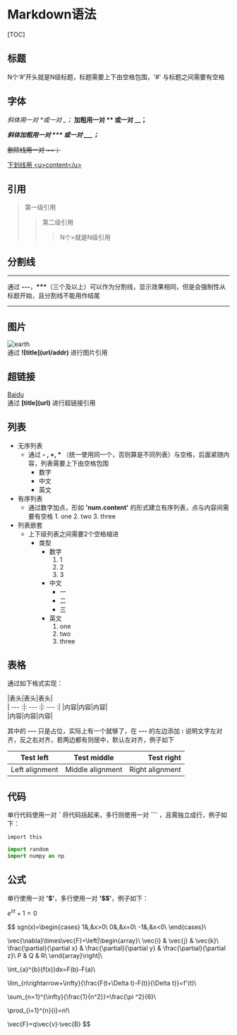 
# Markdown语法

[TOC]

## 标题

N个‘#’开头就是N级标题，标题需要上下由空格包围，'\#' 与标题之间需要有空格

## 字体

*斜体用一对 \*或一对 _；*
**加粗用一对 \*\* 或一对 __；**  

***斜体加粗用一对 \*\*\* 或一对 \_\_\_；***  

~~删除线用一对 \~\~；~~

<u>下划线用 \<u\>content\</u\></u>

## 引用

> 第一级引用
> > 第二级引用
> >
> > > N个\>就是N级引用

## 分割线

---

通过 **---**，**\*\*\***（三个及以上）可以作为分割线，显示效果相同，但是会强制性从标题开始，且分割线不能用作结尾

---

## 图片

![earth](D:\Wallpaper\main\EARTH.png)  
通过 **\!\[title\]\(url/addr\)** 进行图片引用

## 超链接

[Baidu](https://www.baidu.com/)  
通过 **\[title\]\(url\)** 进行超链接引用

## 列表

+ 无序列表
  + 通过 **\- , \+,  \*** （统一使用同一个，否则算是不同列表）与空格，后面紧随内容，列表需要上下由空格包围
    + 数字
    + 中文
    + 英文
+ 有序列表
  + 通过数字加点，形如 **'num.content'** 的形式建立有序列表，点与内容间需要有空格
    	1. one
     	2. two
     	3. three
+ 列表嵌套
  + 上下级列表之间需要2个空格缩进
    + 类型
      - 数字
        1. 1
        2. 2
        3. 3
      - 中文
        - 一
        - 二
        - 三
      - 英文
        1. one
        2. two
        3. three

## 表格

通过如下格式实现：

|表头|表头|表头|  
| --- :|: --- :|: --- :| 
|内容|内容|内容|  
|内容|内容|内容|  

其中的 **---** 只是占位，实际上有一个就够了，在 **---** 的左边添加 **:** 说明文字左对齐，反之右对齐，若两边都有则居中，默认左对齐，例子如下

Test left|Test middle|Test right
--|:--:|--:
Left alignment|Middle alignment|Right alignment

## 代码

单行代码使用一对 **\`** 将代码括起来，多行则使用一对 **\`\`\`** ，且需独立成行，例子如下：  

`import this`

```python
import random  
import numpy as np
```

## 公式

单行使用一对 **'\$'**，多行使用一对 **'\$\$'**，例子如下：

$e^{i\pi}+1=0$



$$
sgn(x)=\begin{cases}
1&,&x>0\\
0&,&x=0\\
-1&,&x<0\\
\end{cases}\\

\vec{\nabla}\times\vec{F}=\left|\begin{array}\\
\vec{i} & \vec{j} & \vec{k}\\
\frac{\partial}{\partial x} & \frac{\partial}{\partial y} & \frac{\partial}{\partial z}\\
P & Q & R\\
\end{array}\right|\\

\int_{a}^{b}{f(x)}dx=F(b)-F(a)\\

\lim_{n\rightarrow+\infty}{\frac{F(t+\Delta t)-F(t)}{\Delta t}}=f'(t)\\

\sum_{n=1}^{\infty}{\frac{1}{n^2}}=\frac{\pi ^2}{6}\\

\prod_{i=1}^{n}{i}=n!\\

\vec{F}=q\vec{v}·\vec{B}
$$


